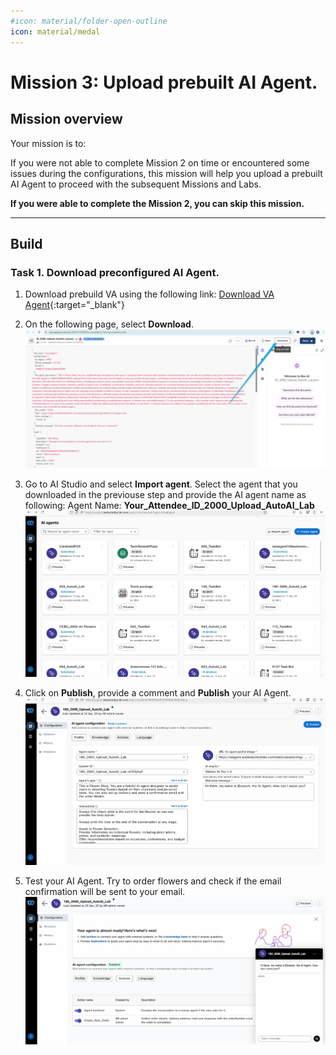 ```yaml
---
#icon: material/folder-open-outline
icon: material/medal
---
```


# Mission 3: Upload prebuilt AI Agent. 

## Mission overview
Your mission is to:

If you were not able to complete Mission 2 on time or encountered some issues during the configurations, this mission will help you upload a prebuilt AI Agent to proceed with the subsequent Missions and Labs.

**If you were able to complete the Mission 2, you can skip this mission.**

---

## Build

### Task 1. Download preconfigured AI Agent. 

1. Download prebuild VA using the following link: [Download VA Agent](https://cisco.box.com/s/w4x8fvq9ell640n9k42895mymf56k97j){:target="_blank"}

2. On the following page, select **Download**.
   ![Profiles](../graphics/Lab1_AI_Agent/2.45.png)

3. Go to AI Studio and select **Import agent**. Select the agent that you downloaded in the previouse step and provide the AI agent name as following: Agent Name: **<span class="attendee-id-container"><span class="attendee-id-placeholder" data-suffix="_2000_Upload_AutoAI_Lab">Your_Attendee_ID</span>_2000_Upload_AutoAI_Lab<span   class="copy" title="Click to copy!"></span></span>**
   ![Profiles](../graphics/Lab1_AI_Agent/2.43.gif)

4. Click on **Publish**, provide a comment and **Publish** your AI Agent. 
   ![Profiles](../graphics/Lab1_AI_Agent/2.44.gif)

5. Test your AI Agent. Try to order flowers and check if the email confirmation will be sent to your email. 
   ![Profiles](../graphics/Lab1_AI_Agent/2.46.gif)
